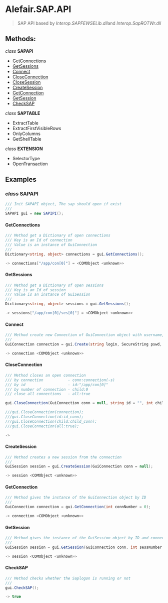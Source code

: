 # Alefair.SAP.API

> SAP API based by *Interop.SAPFEWSELib.dll*and *Interop.SapROTWr.dll*

## Methods:

*class* **SAPAPI**
- [GetConnections](#GetConnections)
- [GetSessions](#GetSessions)
- [Connect](#Connect)
- [CloseConnection](#CloseConnection)
- [CloseSession](#CloseSession)
- [CreateSession](#CreateSession)
- [GetConnection](#GetConnection)
- [GetSession](#GetSession)
- [CheckSAP](#CheckSAP)


*class* **SAPTABLE**
- ExtractTable
- ExtractFirstVisibleRows
- OnlyColumns
- GetShellTable


*class* **EXTENSION**
- SelectorType
- OpenTransaction


## Examples


### *class* **SAPAPI**

```csharp
/// Init SAPAPI object, The sap should open if exist
///
SAPAPI gui = new SAPIPI();
```


#### GetConnections

```csharp
/// Method get a Dictionary of open connections
/// Key is an Id of connection
/// Value is an instance of GuiConnection
///
Dictionary<string, object> connections = gui.GetConnections();

-> connections["/app/con[0]"] = <COMObject <unknown>>
```


#### GetSessions

```csharp
/// Method get a Dictionary of open sessions
/// Key is an Id of session
/// Value is an instance of GuiSession
///
Dictionary<string, object> sessions = gui.GetSessions();

-> sessions["/app/con[0]/ses[0]"] = <COMObject <unknown>>
```


#### Connect

```csharp
/// Method create new Connection of GuiConnection object with username, password and base name
///
GuiConnection connection = gui.Create(string login, SecureString pswd, string basename);

-> connection <COMObject <unknown>>
```



#### CloseConnection

```csharp
/// Method closes an open connection
/// by connection           - conn:connection(-s)
/// by id                   - id:"/app/con[0]"
/// by number of connection - child:0
/// close all connections   - all:true

gui.CloseConnection(GuiConnection conn = null, string id = "", int child = -1, bool all = false);

///gui.CloseConnection(connection);
///gui.CloseConnection(id:id_conn);
///gui.CloseConnection(child:child_conn);
///gui.CloseConnection(all:true);

-> 
```



#### CreateSession

```csharp
/// Method creates a new session from the connection
/// 
GuiSession session = gui.CreateSession(GuiConnection conn = null);

-> session <COMObject <unknown>>
```



#### GetConnection

```csharp
/// Method gives the instance of the GuiConnection object by ID
/// 
GuiConnection connection = gui.GetConnection(int connNumber = 0);

-> connection <COMObject <unknown>>
```



#### GetSession

```csharp
/// Method gives the instance of the GuiSession object by ID and connection
/// 
GuiSession session = gui.GetSession(GuiConnection conn, int sessNumber = 0);

-> session <COMObject <unknown>>
```



#### CheckSAP

```csharp
/// Method checks whether the Saplogon is running or not
/// 
gui.CheckSAP();

-> true
```
